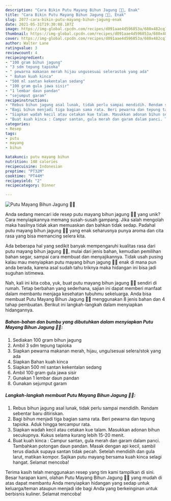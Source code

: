 ```yaml
---
description: "Cara Bikin Putu Mayang Bihun Jagung 🥥🌽, Enak"
title: "Cara Bikin Putu Mayang Bihun Jagung 🥥🌽, Enak"
slug: 2077-cara-bikin-putu-mayang-bihun-jagung-enak
date: 2021-05-31T19:30:08.107Z
image: https://img-global.cpcdn.com/recipes/d091aae4d596853a/680x482cq70/putu-mayang-bihun-jagung-🥥🌽-foto-resep-utama.jpg
thumbnail: https://img-global.cpcdn.com/recipes/d091aae4d596853a/680x482cq70/putu-mayang-bihun-jagung-🥥🌽-foto-resep-utama.jpg
cover: https://img-global.cpcdn.com/recipes/d091aae4d596853a/680x482cq70/putu-mayang-bihun-jagung-🥥🌽-foto-resep-utama.jpg
author: Walter Lane
ratingvalue: 3
reviewcount: 4
recipeingredient:
- "100 gram bihun jagung"
- "3 sdm tepung tapioka"
- " pewarna makanan merah hijau ungusesuai selerastok yang ada"
- " Bahan kuah kinca"
- "500 ml santan kekentalan sedang"
- "100 gram gula jawa sisir"
- "1 lembar daun pandan"
- "sejumput garam"
recipeinstructions:
- "Rebus bihun jagung asal lunak, tidak perlu sampai mendidih. Rendam sebentar baru ditiriskan."
- "Bagi bihun menjadi tiga bagian sama rata. Beri pewarna dan tepung tapioka. Aduk hingga tercampur rata."
- "Siapkan wadah kecil atau cetakan kue talam. Masukkan adonan bihun secukupnya. Kukus selama kurang lebih 15-20 menit."
- "Buat kuah kinca : Campur santan, gula merah dan garam dalam panci. Tambahkan potongan daun pandan. Masak dengan api kecil, sambil terus diaduk supaya santan tidak pecah. Setelah mendidih dan gula larut, matikan kompor. Sajikan putu mayang bersama kuah kinca selagi hangat. Selamat mencoba!"
categories:
- Resep
tags:
- putu
- mayang
- bihun

katakunci: putu mayang bihun 
nutrition: 148 calories
recipecuisine: Indonesian
preptime: "PT32M"
cooktime: "PT44M"
recipeyield: "2"
recipecategory: Dinner

---
```



![Putu Mayang Bihun Jagung 🥥🌽](https://img-global.cpcdn.com/recipes/d091aae4d596853a/680x482cq70/putu-mayang-bihun-jagung-🥥🌽-foto-resep-utama.jpg)

Anda sedang mencari ide resep putu mayang bihun jagung 🥥🌽 yang unik? Cara menyiapkannya memang susah-susah gampang. Jika salah mengolah maka hasilnya tidak akan memuaskan dan bahkan tidak sedap. Padahal putu mayang bihun jagung 🥥🌽 yang enak seharusnya punya aroma dan cita rasa yang bisa memancing selera kita.

Ada beberapa hal yang sedikit banyak mempengaruhi kualitas rasa dari putu mayang bihun jagung 🥥🌽, mulai dari jenis bahan, kemudian pemilihan bahan segar, sampai cara membuat dan menyajikannya. Tidak usah pusing kalau mau menyiapkan putu mayang bihun jagung 🥥🌽 enak di mana pun anda berada, karena asal sudah tahu triknya maka hidangan ini bisa jadi suguhan istimewa.




Nah, kali ini kita coba, yuk, buat putu mayang bihun jagung 🥥🌽 sendiri di rumah. Tetap berbahan yang sederhana, sajian ini dapat memberi manfaat dalam membantu menjaga kesehatan tubuhmu sekeluarga. Anda bisa membuat Putu Mayang Bihun Jagung 🥥🌽 menggunakan 8 jenis bahan dan 4 tahap pembuatan. Berikut ini langkah-langkah dalam menyiapkan hidangannya.

<!--inarticleads1-->

##### Bahan-bahan dan bumbu yang dibutuhkan dalam menyiapkan Putu Mayang Bihun Jagung 🥥🌽:

1. Sediakan 100 gram bihun jagung
1. Ambil 3 sdm tepung tapioka
1. Siapkan  pewarna makanan merah, hijau, ungu/sesuai selera/stok yang ada
1. Siapkan  Bahan kuah kinca
1. Siapkan 500 ml santan kekentalan sedang
1. Ambil 100 gram gula jawa sisir
1. Gunakan 1 lembar daun pandan
1. Gunakan sejumput garam




<!--inarticleads2-->

##### Langkah-langkah membuat Putu Mayang Bihun Jagung 🥥🌽:

1. Rebus bihun jagung asal lunak, tidak perlu sampai mendidih. Rendam sebentar baru ditiriskan.
1. Bagi bihun menjadi tiga bagian sama rata. Beri pewarna dan tepung tapioka. Aduk hingga tercampur rata.
1. Siapkan wadah kecil atau cetakan kue talam. Masukkan adonan bihun secukupnya. Kukus selama kurang lebih 15-20 menit.
1. Buat kuah kinca : Campur santan, gula merah dan garam dalam panci. Tambahkan potongan daun pandan. Masak dengan api kecil, sambil terus diaduk supaya santan tidak pecah. Setelah mendidih dan gula larut, matikan kompor. Sajikan putu mayang bersama kuah kinca selagi hangat. Selamat mencoba!




Terima kasih telah menggunakan resep yang tim kami tampilkan di sini. Besar harapan kami, olahan Putu Mayang Bihun Jagung 🥥🌽 yang mudah di atas dapat membantu Anda menyiapkan hidangan yang sedap untuk keluarga/teman ataupun menjadi ide bagi Anda yang berkeinginan untuk berbisnis kuliner. Selamat mencoba!
